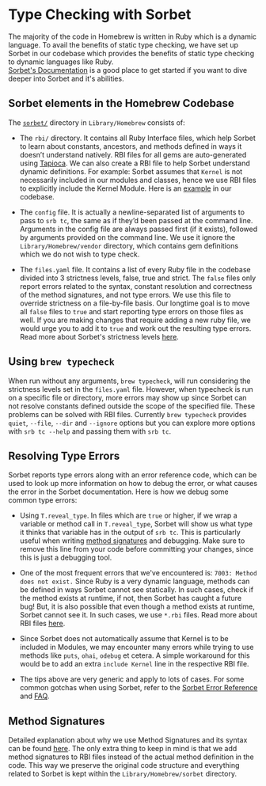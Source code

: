 # Type Checking with Sorbet

The majority of the code in Homebrew is written in Ruby which is a dynamic
language. To avail the benefits of static type checking, we have set up Sorbet in
our codebase which provides the benefits of static type checking to dynamic languages
like Ruby. <br> [Sorbet's Documentation](https://sorbet.org/docs/overview) is a
good place to get started if you want to dive deeper into Sorbet and it's abilities.

## Sorbet elements in the Homebrew Codebase

The [`sorbet/`](https://github.com/Homebrew/brew/tree/master/Library/Homebrew/sorbet)
directory in `Library/Homebrew` consists of:

- The `rbi/` directory. It contains all Ruby Interface files, which help Sorbet to
learn about constants, ancestors, and methods defined in ways it doesn’t understand
natively. RBI files for all gems are auto-generated using
[Tapioca](https://github.com/Shopify/tapioca#tapioca). We can also create a RBI
file to help Sorbet understand dynamic definitions.
For example: Sorbet assumes that `Kernel` is not necessarily included in our modules
and classes, hence we use RBI files to explicitly include the Kernel Module. Here is an
[example](https://github.com/Homebrew/brew/blob/72419630b4658da31556a0f6ef1dfa633cf4fe4f/Library/Homebrew/sorbet/rbi/homebrew.rbi#L3-L5)
in our codebase.

- The `config` file. It is actually a newline-separated list of arguments to pass to
`srb tc`, the same as if they’d been passed at the command line. Arguments in the config
file are always passed first (if it exists), followed by arguments provided on the
command line. We use it ignore the `Library/Homebrew/vendor` directory, which
contains gem definitions which we do not wish to type check.

- The `files.yaml` file. It contains a list of every Ruby file in the codebase
divided into 3 strictness levels, false, true and strict. The `false` files only
report errors related to the syntax, constant resolution and correctness of the
method signatures, and not type errors. We use this file to override strictness
on a file-by-file basis. Our longtime goal is to move all `false` files to `true`
and start reporting type errors on those files as well. If you are making changes
that require adding a new ruby file, we would urge you to add it to `true` and work
out the resulting type errors. Read more about Sorbet's strictness levels
[here](https://sorbet.org/docs/static#file-level-granularity-strictness-levels).

## Using `brew typecheck`

When run without any arguments, `brew typecheck`, will run considering the strictness levels
set in the `files.yaml` file. However, when typecheck is run on a specific file
or directory, more errors may show up since Sorbet can not resolve constants defined
outside the scope of the specified file. These problems can be solved with RBI files.
Currently `brew typecheck` provides `quiet`, `--file`, `--dir` and `--ignore` options
but you can explore more options with `srb tc --help` and passing them with `srb tc`.

## Resolving Type Errors

Sorbet reports type errors along with an error reference code, which can be used
to look up more information on how to debug the error, or what causes the error in
the Sorbet documentation. Here is how we debug some common type errors:

* Using `T.reveal_type`. In files which are `true` or higher, if we wrap a variable
or method call in `T.reveal_type`, Sorbet will show us what type it thinks that
variable has in the output of `srb tc`. This is particularly useful when writing
[method signatures](https://sorbet.org/docs/sigs) and debugging. Make sure to
remove this line from your code before committing your changes, since this is
just a debugging tool.

* One of the most frequent errors that we've encountered is: `7003: Method does not exist.`
Since Ruby is a very dynamic language, methods can be defined in ways Sorbet cannot
see statically. In such cases, check if the method exists at runtime, if not, then
Sorbet has caught a future bug! But, it is also possible that even though a method
exists at runtime, Sorbet cannot see it. In such cases, we use `*.rbi` files.
Read more about RBI files [here](https://sorbet.org/docs/rbi).

* Since Sorbet does not automatically assume that Kernel is to be included in Modules,
we may encounter many errors while trying to use methods like `puts`, `ohai`, `odebug` et cetera.
A simple workaround for this would be to add an extra `include Kernel` line in the
respective RBI file.

* The tips above are very generic and apply to lots of cases. For some common gotchas
when using Sorbet, refer to the [Sorbet Error Reference](https://sorbet.org/docs/error-reference)
and [FAQ](https://sorbet.org/docs/faq).

## Method Signatures

Detailed explanation about why we use Method Signatures and its syntax can be found
[here](https://sorbet.org/docs/sigs). The only extra thing to keep in mind is that
we add method signatures to RBI files instead of the actual method definition in
the code. This way we preserve the original code structure and everything related to
Sorbet is kept within the `Library/Homebrew/sorbet` directory.

